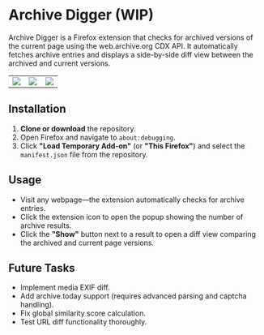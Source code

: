 # Archive Digger (WIP)

Archive Digger is a Firefox extension that checks for archived versions of the current page using the web.archive.org CDX API. It automatically fetches archive entries and displays a side-by-side diff view between the archived and current versions.

<table style="width: 100%;">
  <tr>
    <td style="width:33%; text-align:center;">
      <img src="https://github.com/user-attachments/assets/542ff822-1b59-41b0-b2b4-b5654f9567cb" style="max-width:100%; height:auto;">
    </td>
    <td style="width:33%; text-align:center;">
      <img src="https://github.com/user-attachments/assets/58fe6f66-ea4f-43a5-8cc1-4d05e0615a74" style="max-width:100%; height:auto;">
    </td>
    <td style="width:33%; text-align:center;">
      <img src="https://github.com/user-attachments/assets/d98e8c11-c32f-4886-8353-6d11faff7b46" style="max-width:100%; height:auto;">
    </td>
  </tr>
</table>

## Installation

1. **Clone or download** the repository.
2. Open Firefox and navigate to `about:debugging`.
3. Click **"Load Temporary Add-on"** (or **"This Firefox"**) and select the `manifest.json` file from the repository.

## Usage

- Visit any webpage—the extension automatically checks for archive entries.
- Click the extension icon to open the popup showing the number of archive results.
- Click the **"Show"** button next to a result to open a diff view comparing the archived and current page versions.

## Future Tasks

- Implement media EXIF diff.
- Add archive.today support (requires advanced parsing and captcha handling).
- Fix global similarity score calculation.
- Test URL diff functionality thoroughly.

